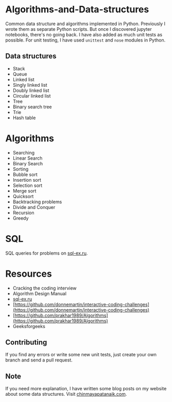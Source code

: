 # Algorithms-and-Data-structures
Common data structure and algorithms implemented in Python. Previously I wrote them as separate Python scripts. But once I discovered jupyter notebooks, there's no going back. I have also added as much unit tests as possible. For unit testing, I have used `unittest` and `nose` modules in Python.

## Data structures
* Stack
* Queue
* Linked list
 * Singly linked list
 * Doubly linked list
 * Circular linked list
* Tree
 * Binary search tree
 * Trie
* Hash table

# Algorithms
* Searching
 * Linear Search
 * Binary Search
* Sorting
 * Bubble sort
 * Insertion sort
 * Selection sort
 * Merge sort
 * Quicksort
* Backtracking problems
* Divide and Conquer
* Recursion
* Greedy

# SQL
SQL queries for problems on [sql-ex.ru](sql-ex.ru).

# Resources
* Cracking the coding interview
* Algorithm Design Manual
* [sql-ex.ru](sql-ex.ru)
* [https://github.com/donnemartin/interactive-coding-challenges](https://github.com/donnemartin/interactive-coding-challenges)
* [https://github.com/prakhar1989/Algorithms](https://github.com/prakhar1989/Algorithms)
* Geeksforgeeks

## Contributing
If you find any errors or write some new unit tests, just create your own branch and send a pull request.

## Note
If you need more explanation, I have written some blog posts on my website about some data structures. Visit [chinmayapatanaik.com](chinmayapatanaik.com).

